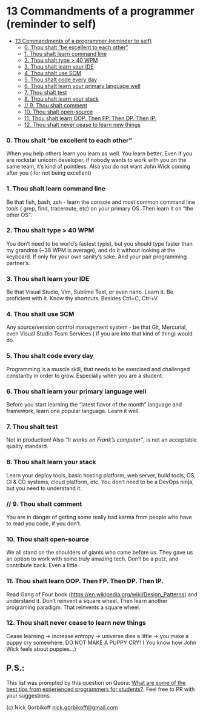 # 13 Commandments of a programmer (reminder to self) 

- [13 Commandments of a programmer (reminder to self)](#13-commandments-of-a-programmer-reminder-to-self)
    - [0. Thou shalt “be excellent to each other”](#0-thou-shalt-%E2%80%9Cbe-excellent-to-each-other%E2%80%9D)
    - [1. Thou shalt learn command line](#1-thou-shalt-learn-command-line)
    - [2. Thou shalt type > 40 WPM](#2-thou-shalt-type-40-wpm)
    - [3. Thou shalt learn your IDE](#3-thou-shalt-learn-your-ide)
    - [4. Thou shalt use SCM](#4-thou-shalt-use-scm)
    - [5. Thou shalt code every day](#5-thou-shalt-code-every-day)
    - [6. Thou shalt learn your primary language well](#6-thou-shalt-learn-your-primary-language-well)
    - [7. Thou shalt test](#7-thou-shalt-test)
    - [8. Thou shalt learn your stack](#8-thou-shalt-learn-your-stack)
    - [// 9. Thou shalt comment](#-9-thou-shalt-comment)
    - [10. Thou shalt open-source](#10-thou-shalt-open-source)
    - [11. Thou shalt learn OOP. Then FP. Then DP. Then IP.](#11-thou-shalt-learn-oop-then-fp-then-dp-then-ip)
    - [12. Thou shalt never cease to learn new things](#12-thou-shalt-never-cease-to-learn-new-things)




### 0. Thou shalt “be excellent to each other”

When you help others learn you learn as well. You learn better. Even if you are rockstar unicorn developer, if nobody wants to work with you on the same team, it’s kind of pointless. Also you do not want John Wick coming after you ( for not being excellent)

### 1. Thou shalt learn command line

Be that fish, bash, zsh - learn the console and most common command line tools ( grep, find, traceroute, etc) on your primary OS. Then learn it on “the other OS”.

### 2. Thou shalt type > 40 WPM

You don’t need to be world’s fastest typist, but you should type faster than my grandma (~38 WPM is average), and do it without looking at the keyboard. If only for your own sanity’s sake. And your pair programming partner’s.

### 3. Thou shalt learn your IDE

Be that Visual Studio, Vim, Sublime Text, or even nano. Learn it. Be proficient with it. Know thy shortcuts. Besides Ctrl+C, Ctrl+V.

### 4. Thou shalt use SCM

Any source/version control management system - be that Git, Mercurial, even Visual Studio Team Services ( if you are into that kind of thing) would do.

### 5. Thou shalt code every day

Programming is a muscle skill, that needs to be exercised and challenged constantly in order to grow. Especially when you are a student.

### 6. Thou shalt learn your primary language well

Before you start learning the “latest flavor of the month” language and framework, learn one popular language. Learn it well.

### 7. Thou shalt test

Not in production! Also *“It works on Frank’s computer”*, is not an acceptable quality standard.

### 8. Thou shalt learn your stack

Learn your deploy tools, basic hosting platform, web server, build tools, OS, CI & CD systems, cloud platform, etc. You don’t need to be a DevOps ninja, but you need to understand it.

### // 9. Thou shalt comment

You are in danger of getting some really bad karma from people who have to read you code, if you don’t.

### 10. Thou shalt open-source

We all stand on the shoulders of giants who came before us. They gave us an option to work with some truly amazing tech. Don’t be a putz, and contribute back. Even a little.

### 11. Thou shalt learn OOP. Then FP. Then DP. Then IP.

Read Gang of Four book (https://en.wikipedia.org/wiki/Design_Patterns) and understand it. Don’t reinvent a square wheel. Then learn another programing paradigm. That reinvents a square wheel.

### 12. Thou shalt never cease to learn new things

Cease learning -> increase entropy -> universe dies a little -> you make a puppy cry somewhere. DO NOT MAKE A PUPPY CRY! ( You know how John Wick feels about puppies…)





## P.S.:
This list was prompted by this question on Quora: [What are some of the best tips from experienced programmers for students?](http://qr.ae/TU1RAM).
Feel free to PR with your suggestions. 

(c) Nick Gorbikoff nick.gorbikoff@gmail.com
